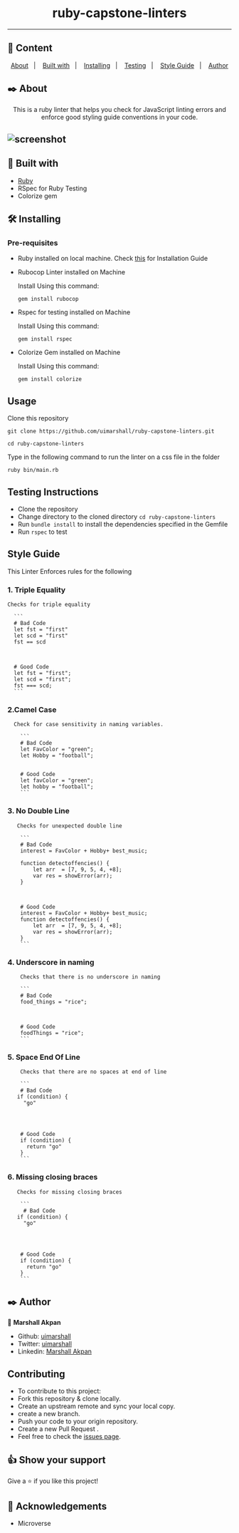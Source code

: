<h1 align="center">ruby-capstone-linters</h1>

---

## 📝 Content

<p align="center">
<a href="#about">About</a>&nbsp;&nbsp;&nbsp;|&nbsp;&nbsp;&nbsp;
<a href="#builtwith">Built with</a>&nbsp;&nbsp;&nbsp;|&nbsp;&nbsp;&nbsp;
<a href="#installing">Installing</a>&nbsp;&nbsp;&nbsp;|&nbsp;&nbsp;&nbsp;
<a href="#testing">Testing</a>&nbsp;&nbsp;&nbsp;|&nbsp;&nbsp;&nbsp;
<a href="#styleguide">Style Guide</a>&nbsp;&nbsp;&nbsp;|&nbsp;&nbsp;&nbsp;
<a href="#author">Author</a>
</p>

## ✒️ About <a name = "about"></a>

<p align="center">
This is a ruby linter that helps you check for JavaScript linting errors and enforce good styling guide conventions in your code.</p>

## ![screenshot](./screen_shot.png)

## 🔧 Built with<a name = "builtwith"></a>

- [Ruby](https://rubyonrails.org/)
- RSpec for Ruby Testing
- Colorize gem

## 🛠 Installing <a name = "installing"></a>

### Pre-requisites

- Ruby installed on local machine. Check [this](https://www.ruby-lang.org/en/documentation/installation/) for Installation Guide

* Rubocop Linter installed on Machine

  Install Using this command:

  ```
  gem install rubocop

  ```

* Rspec for testing installed on Machine

  Install Using this command:

  ```
  gem install rspec

  ```

* Colorize Gem installed on Machine

  Install Using this command:

  ```
  gem install colorize

  ```

## Usage

Clone this repository

```
git clone https://github.com/uimarshall/ruby-capstone-linters.git
```

```
cd ruby-capstone-linters
```

Type in the following command to run the linter on a css file in the folder

```
ruby bin/main.rb

```

## Testing Instructions <a name = "testing"></a>

- Clone the repository
- Change directory to the cloned directory `cd ruby-capstone-linters`
- Run `bundle install` to install the dependencies specified in the Gemfile
- Run `rspec` to test

## Style Guide <a name = "styleguide"></a>

<p> This Linter Enforces rules for the following </p>

### 1. Triple Equality

    Checks for triple equality

      ```
      # Bad Code
      let fst = "first"
      let scd = "first"
      fst == scd



      # Good Code
      let fst = "first";
      let scd = "first";
      fst === scd;
      ```

### 2.Camel Case

      Check for case sensitivity in naming variables.

        ```
        # Bad Code
        let FavColor = "green";
        let Hobby = "football";


        # Good Code
        let favColor = "green";
        let hobby = "football";
        ```

### 3. No Double Line

       Checks for unexpected double line

        ```
        # Bad Code
        interest = FavColor + Hobby+ best_music;

        function detectoffencies() {
            let arr  = [7, 9, 5, 4, +8];
            var res = showError(arr);
        }



        # Good Code
        interest = FavColor + Hobby+ best_music;
        function detectoffencies() {
            let arr  = [7, 9, 5, 4, +8];
            var res = showError(arr);
        }
        ```

### 4. Underscore in naming

        Checks that there is no underscore in naming

        ```
        # Bad Code
        food_things = "rice";



        # Good Code
        foodThings = "rice";
        ```

### 5. Space End Of Line

        Checks that there are no spaces at end of line

        ```
        # Bad Code
       if (condition) {
         "go"




        # Good Code
        if (condition) {
          return "go"
        }
        ```

### 6. Missing closing braces

       Checks for missing closing braces

        ```
         # Bad Code
       if (condition) {
         "go"




        # Good Code
        if (condition) {
          return "go"
        }
        ```

## ✒️ Author <a name = "author"></a>

👤 **Marshall Akpan**

- Github: [uimarshall](https://github.com/uimarshall)
- Twitter: [uimarshall](https://twitter.com/uimarshall)
- Linkedin: [Marshall Akpan](https://www.linkedin.com/in/marshall-akpan-19745526/)

## Contributing

- To contribute to this project:
- Fork this repository & clone locally.
- Create an upstream remote and sync your local copy.
- create a new branch.
- Push your code to your origin repository.
- Create a new Pull Request .
- Feel free to check the [issues page](https://github.com/uimarshall/ruby-capstone-linters/issues).

## 👍 Show your support

Give a ⭐️ if you like this project!

## :clap: Acknowledgements

- Microverse
